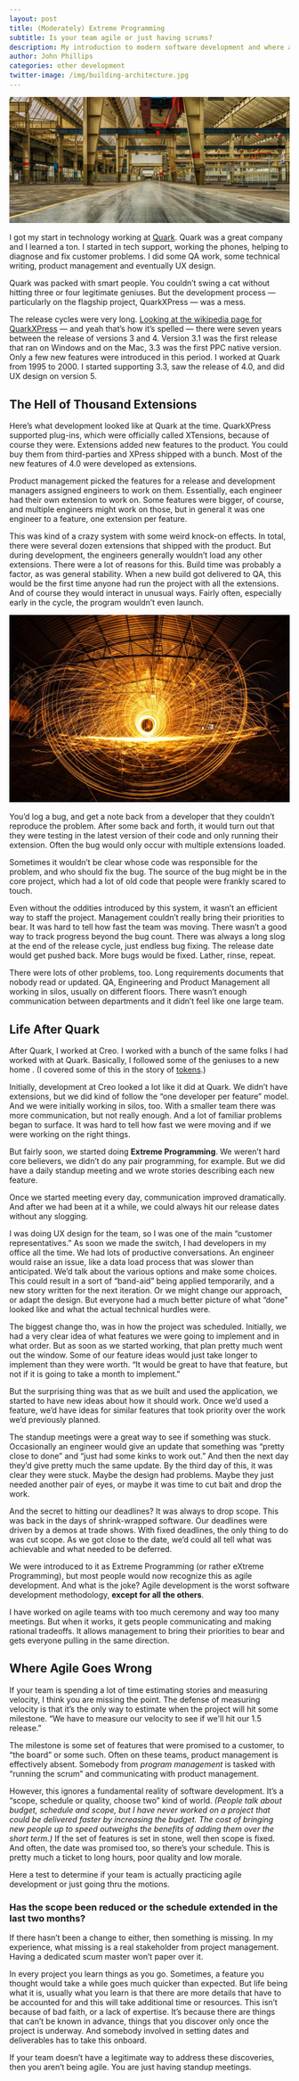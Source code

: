 ```yaml
---
layout: post
title: (Moderately) Extreme Programming
subtitle: Is your team agile or just having scrums?
description: My introduction to modern software development and where agile goes wrong.
author: John Phillips
categories: other development
twitter-image: /img/building-architecture.jpg
---
```


<div>
<img src="/img/building-architecture.jpg" class="full-width" alt="">
</div>

I got my start in technology working at [Quark][quark]. Quark was a great company and I learned a ton. I started in tech support, working the phones, helping  to diagnose and fix customer problems. I did some QA work, some technical writing, product management and eventually UX design.

Quark was packed with smart people. You couldn’t swing a cat without hitting three or four legitimate geniuses. But the development process — particularly on the flagship project, QuarkXPress — was a mess. 

The release cycles were very long. [Looking at the wikipedia page for QuarkXPress][wiki] — and yeah that’s how it’s spelled — there were seven years between the release of versions 3 and 4. Version 3.1 was the first release that ran on Windows and on the Mac, 3.3 was the first PPC native version. <a name="jump"></a>Only a few new features were introduced in this period. I worked at Quark from 1995 to 2000. I started supporting  3.3, saw the release of 4.0, and did UX design on version 5.

## The Hell of Thousand Extensions

Here’s what development looked like at Quark at the time. QuarkXPress supported plug-ins, which were officially called XTensions, because of course they were. Extensions added new features to the product. You could buy them from third-parties and XPress shipped with a bunch. Most of the new features of 4.0 were developed as extensions.

Product management picked the features for a release and development managers assigned engineers to work on them. Essentially, each engineer had their own extension to work on. Some features were bigger, of course, and multiple engineers might work on those, but in general it was one engineer to a feature, one extension per feature.

This was kind of a crazy system with some weird knock-on effects. In total, there were several dozen extensions that shipped with the product. But during development, the engineers generally wouldn’t load any other extensions. There were a lot of reasons for this. Build time was probably a factor, as was general stability. When a new build got delivered to QA, this would be the first time anyone had run the project with all the extensions. And of course they would interact in unusual ways. Fairly often, especially early in the cycle, the program wouldn’t even launch.

<div>
<img src="/img/spark-spiral.jpg" class="full-width" alt="">
</div>

You’d log a bug, and get a note back from a developer that they couldn’t reproduce the problem. After some back and forth, it would turn out that they were testing in the latest version of their code and only running their extension. Often the bug would only occur with multiple extensions loaded.

Sometimes it wouldn’t be clear whose code was responsible for the problem, and who should fix the bug. The source of the bug might be in the core project, which had a lot of old code that people were frankly scared to touch.

Even without the oddities introduced by this system, it wasn’t an efficient way to staff the project. Management couldn’t really bring their priorities to bear. It was hard to tell how fast the team was moving. There wasn’t a good way to track progress beyond the bug count. There was always a long slog at the end of the release cycle, just endless bug fixing. The release date would get pushed back. More bugs would be fixed. Lather, rinse, repeat.

There were lots of other problems, too. Long requirements documents that nobody read or updated. QA, Engineering and Product Management all working in silos, usually on different floors. There wasn’t enough communication between departments and it didn’t feel like one large team.

## Life After Quark

After Quark, I worked at Creo. I worked with a bunch of the same folks I had worked with at Quark. Basically, I followed some of the geniuses to a new home . (I covered some of this in the story of [tokens][tokens].)

Initially, development at Creo looked a lot like it did at Quark. We didn’t have extensions, but we did kind of follow the “one developer per feature” model. And we were initially working in silos, too. With a smaller team there was more communication, but not really enough. And a lot of familiar problems began to surface. It was hard to tell how fast we were moving and if we were working on the right things.

But fairly soon, we started doing **Extreme Programming**. We weren’t hard core believers, we didn’t do any pair programming, for example. But we did have a daily standup meeting and we wrote stories describing each new feature. 

Once we started meeting every day, communication improved dramatically. And after we had been at it a while, we could always hit our release dates without any slogging.

I was doing UX design for the team, so I was one of the main “customer representatives.” As soon we made the switch, I had developers in my office all the time. We had lots of productive conversations. An engineer would raise an issue, like a data load process that was slower than anticipated. We’d talk about the various options and make some choices. This could result in a sort of “band-aid” being applied temporarily, and a new story written for the next iteration. Or we might change our approach, or adapt the design. But everyone had a much better picture of what “done” looked like and what the actual technical hurdles were.

The biggest change tho, was in how the project was scheduled. Initially, we had a very clear idea of what features we were going to implement and in what order. But as soon as we started working, that plan pretty much went out the window. Some of our feature ideas would just take longer to implement than they were worth. “It would be great to have that feature, but not if it is going to take a month to implement.” 

But the surprising thing was that as we built and used the application, we started to have new ideas about how it should work. Once we’d used a feature, we’d have ideas for similar features that took priority over the work we’d previously planned.

The standup meetings were a great way to see if something was stuck. Occasionally an engineer would give an update that something was “pretty close to done” and “just had some kinks to work out.” And then the next day they’d give pretty much the same update. By the third day of this, it was clear they were stuck. Maybe the design had problems. Maybe they just needed another pair of eyes, or maybe it was time to cut bait and drop the work.

And the secret to hitting our deadlines? It was always to drop scope. This was back in the days of shrink-wrapped software. Our deadlines were driven by a demos at trade shows. With fixed deadlines, the only thing to do was cut scope. As we got close to the date, we’d could all tell what was achievable and what needed to be deferred.

We were introduced to it as Extreme Programming (or rather eXtreme Programming), but most people would now recognize this as agile development. And what is the joke? Agile development is the worst software development methodology, **except for all the others**. 

I have worked on agile teams with too much ceremony and way too many meetings. But when it works, it gets people communicating and making rational tradeoffs. It allows management to bring their priorities to bear and gets everyone pulling in the same direction. 

## Where Agile Goes Wrong

If your team is spending a lot of time estimating stories and measuring velocity, I think you are missing the point. The defense of measuring velocity is that it’s the only way to estimate when the project will hit some milestone. “We have to measure our velocity to see if we'll hit our 1.5 release.”

The milestone is some set of features that were promised to a customer, to “the board” or some such. Often on these teams, product management is effectively absent. Somebody from *program management* is tasked with “running the scrum” and communicating with product management.  

However, this ignores a fundamental reality of software development. It’s a “scope, schedule or quality, choose two” kind of world. *(People talk about budget, schedule and scope, but I have never worked on a project that could be delivered faster by increasing the budget. The cost of bringing new people up to speed outweighs the benefits of adding them over the short term.)* If the set of features is set in stone, well then scope is fixed. And often, the date was promised too, so there’s your schedule. This is pretty much a ticket to long hours, poor quality and low morale.

Here a test to determine if your team is actually practicing agile development or just going thru the motions.

### Has the scope been reduced or the schedule extended in the last two months?

If there hasn’t been a change to either, then something is missing. In my experience, what missing is a real stakeholder from project management. Having a dedicated scum master won’t paper over it.

In every project you learn things as you go. Sometimes, a feature you thought would take a while goes much quicker than expected. But life being what it is, usually what you learn is that there are more details that have to be accounted for and this will take additional time or resources. This isn’t because of bad faith, or a lack of expertise. It’s because there are things that can’t be known in advance, things that you discover only once the project is underway. And somebody involved in setting dates and deliverables has to take this onboard.

If your team doesn’t have a legitimate way to address these discoveries, then you aren’t being agile. You are just having standup meetings.


[quark]: http://www.quark.com/
[wiki]: https://en.wikipedia.org/wiki/QuarkXPress#Version_history
[tokens]: /ux-design/tokens